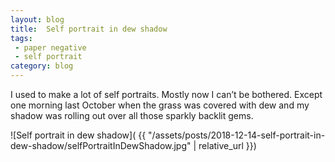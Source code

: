 ```yaml
---
layout: blog
title:  Self portrait in dew shadow
tags: 
 - paper negative 
 - self portrait
category: blog
---
```


I used to make a lot of self portraits. Mostly now I can’t be bothered. Except one morning last October when the grass was covered with dew and my shadow was rolling out over all those sparkly backlit gems. 

![Self portrait in dew shadow]( {{ "/assets/posts/2018-12-14-self-portrait-in-dew-shadow/selfPortraitInDewShadow.jpg" | relative_url }})

